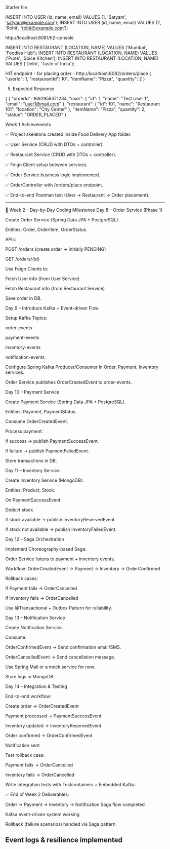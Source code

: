 Starter file 

INSERT INTO USER (id, name, email) VALUES (1, 'Satyam', 'satyam@example.com');
INSERT INTO USER (id, name, email) VALUES (2, 'Rohit', 'rohit@example.com');


http://localhost:8081/h2-console

INSERT INTO RESTAURANT (LOCATION, NAME) VALUES ('Mumbai', 'Foodies Hub');
INSERT INTO RESTAURANT (LOCATION, NAME) VALUES ('Pune', 'Spice Kitchen');
INSERT INTO RESTAURANT (LOCATION, NAME) VALUES ('Delhi', 'Taste of India');


HIT endpoint - for placing order -
http://localhost:8082/orders/place
{
  "userId": 1,
  "restaurantId": 101,
  "itemName": "Pizza",
  "quantity": 2
}

5. Expected Response

{
{
  "orderId": 1692958371234,
  "user": {
    "id": 1,
    "name": "Test User 1",
    "email": "user1@mail.com"
  },
  "restaurant": {
    "id": 101,
    "name": "Restaurant 101",
    "location": "City Center"
  },
  "itemName": "Pizza",
  "quantity": 2,
  "status": "ORDER_PLACED"
}

Week 1 Achievements

✅ Project skeletons created inside Food Delivery App folder.

✅ User Service (CRUD with DTOs + controller).

✅ Restaurant Service (CRUD with DTOs + controller).

✅ Feign Client setup between services.

✅ Order Service business logic implemented.

✅ OrderController with /orders/place endpoint.

✅ End-to-end Postman test (User → Restaurant → Order placement).


-----------------------------------------------
📌 Week 2 – Day-by-Day Coding Milestones
Day 8 – Order Service (Phase 1)

Create Order Service (Spring Data JPA + PostgreSQL).

Entities: Order, OrderItem, OrderStatus.

APIs:

POST /orders (create order → initially PENDING)

GET /orders/{id}

Use Feign Clients to:

Fetch User info (from User Service)

Fetch Restaurant info (from Restaurant Service)

Save order in DB.

Day 9 – Introduce Kafka + Event-driven Flow

Setup Kafka Topics:

order-events

payment-events

inventory-events

notification-events

Configure Spring Kafka Producer/Consumer in Order, Payment, Inventory services.

Order Service publishes OrderCreatedEvent to order-events.

Day 10 – Payment Service

Create Payment Service (Spring Data JPA + PostgreSQL).

Entities: Payment, PaymentStatus.

Consume OrderCreatedEvent.

Process payment:

If success → publish PaymentSuccessEvent.

If failure → publish PaymentFailedEvent.

Store transactions in DB.

Day 11 – Inventory Service

Create Inventory Service (MongoDB).

Entities: Product, Stock.

On PaymentSuccessEvent:

Deduct stock

If stock available → publish InventoryReservedEvent.

If stock not available → publish InventoryFailedEvent.

Day 12 – Saga Orchestration

Implement Choreography-based Saga:

Order Service listens to payment + inventory events.

Workflow:
OrderCreatedEvent → Payment → Inventory → OrderConfirmed

Rollback cases:

If Payment fails → OrderCancelled

If Inventory fails → OrderCancelled

Use @Transactional + Outbox Pattern for reliability.

Day 13 – Notification Service

Create Notification Service.

Consume:

OrderConfirmedEvent → Send confirmation email/SMS.

OrderCancelledEvent → Send cancellation message.

Use Spring Mail or a mock service for now.

Store logs in MongoDB.

Day 14 – Integration & Testing

End-to-end workflow:

Create order → OrderCreatedEvent

Payment processed → PaymentSuccessEvent

Inventory updated → InventoryReservedEvent

Order confirmed → OrderConfirmedEvent

Notification sent

Test rollback case:

Payment fails → OrderCancelled

Inventory fails → OrderCancelled

Write integration tests with Testcontainers + Embedded Kafka.

✅ End of Week 2 Deliverables:

Order → Payment → Inventory → Notification Saga flow completed

Kafka event-driven system working

Rollback (failure scenarios) handled via Saga pattern

Event logs & resilience implemented
----------------------------------------------------------------

